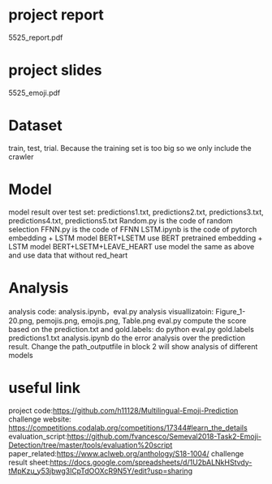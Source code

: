 

# project report
5525_report.pdf

# project slides
5525_emoji.pdf

# Dataset
train, test, trial. Because the training set is too big so we only include the crawler

# Model
model result over test set: predictions1.txt, predictions2.txt, predictions3.txt, predictions4.txt, predictions5.txt
Random.py is the code of random selection
FFNN.py is the code of FFNN
LSTM.ipynb is the code of pytorch embedding + LSTM model
BERT+LSETM use BERT pretrained embedding + LSTM model
BERT+LSETM+LEAVE_HEART use model the same as above and use data that without red_heart 

# Analysis
analysis code: analysis.ipynb，eval.py
analysis visuallizatoin: Figure_1-20.png, pemojis.png, emojis.png, Table.png
eval.py compute the score based on the prediction.txt and gold.labels: do python eval.py gold.labels predictions1.txt
analysis.ipynb do the error analysis over the prediction result. Change the path_outputfile in block 2 will show analysis of different models


# useful link
project code:https://github.com/h11128/Multilingual-Emoji-Prediction
challenge website: https://competitions.codalab.org/competitions/17344#learn_the_details
evaluation_script:https://github.com/fvancesco/Semeval2018-Task2-Emoji-Detection/tree/master/tools/evaluation%20script
paper_related:https://www.aclweb.org/anthology/S18-1004/
challenge result sheet:https://docs.google.com/spreadsheets/d/1U2bALNkHStvdy-tMpKzu_y53jbwg3lCpTdOOXcR9N5Y/edit?usp=sharing

